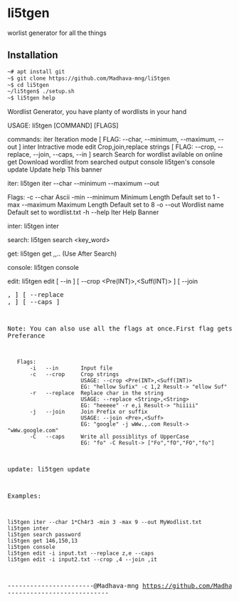 # li5tgen
worlist generator for all the things


## Installation
```bash 
~# apt install git
~$ git clone https://github.com/Madhava-mng/li5tgen
~$ cd li5tgen
~/li5tgen$ ./setup.sh
~$ li5tgen help
```

Wordlist Generator, you have planty of wordlists in your hand

USAGE:   li5tgen [COMMAND] [FLAGS]

commands:
   iter     Iteration mode [ FLAG: --char, --minimum, --maximum, --out ]
   inter    Intractive mode
   edit     Crop,join,replace strings [ FLAG: --crop, --replace, --join, --caps, --in ]
   search   Search for wordlist avilable on online
   get      Download wordlist from searched output
   console  li5tgen's console
   update   Update
   help     This banner



iter: li5tgen iter --char <ASCII> --minimum <NUMBER> --maximum <NUMBER> --out <filename>

   Flags:
      -c    --char      Ascii
      -min  --minimum   Minimum Length    Default set to 1
      -max  --maximum   Maximum Length    Default set to 8
      -o    --out       Wordlist name     Default set to wordlist.txt
      -h    --help      Iter Help Banner

inter:    li5tgen inter

search:   li5tgen search <key_word>

get:  li5tgen get <Id>,<Id>,..        (Use After Search)

console:  li5tgen console

edit: li5tgen edit [ --in <InputFile>                           ]
                   [ --crop <Pre(INT)>,<Suff(INT)>              ]
                   [ --join <Pre>,<Suff>                        ]
                   [ --replace <String>,<String>                ]
                   [ --caps                                     ]

   Note: You can also use all the flags at once.First flag gets first Preferance

       Flags:
           -i   --in       Input file
           -c   --crop     Crop strings
                           USAGE: --crop <Pre(INT>,<Suff(INT)>
                           EG: "hellow Sufix" -c 1,2 Result-> "ellow Suf"
           -r   --replace  Replace char in the string
                           USAGE: --replace <String>,<String>
                           EG: "heeeee" -r e,i Result-> "hiiiii"
           -j   --join     Join Prefix or suffix
                           USAGE: --join <Pre>,<Suff>
                           EG: "google" -j wWw.,.com Result-> "wWw.google.com"
           -C   --caps     Write all possiblitys of UpperCase
                           EG: "fo" -C Result-> ["Fo","fO","FO","fo"]

update:   li5tgen update

Examples:

    li5tgen iter --char 1*Ch4r3 -min 3 -max 9 --out MyWodlist.txt
    li5tgen inter
    li5tgen search password
    li5tgen get 146,150,13
    li5tgen console
    li5tgen edit -i input.txt --replace z,e --caps
    li5tgen edit -i input2.txt --crop ,4 --join ,it

-----------------------@Madhava-mng    https://github.com/Madhava-mng/li5tgen ---------------------------

